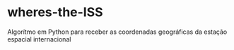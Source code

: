 # wheres-the-ISS
Algorítmo em Python para receber as coordenadas geográficas da estação espacial internacional
